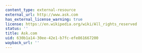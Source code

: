 ```yaml
---
content_type: external-resource
external_url: http://www.ask.com
has_external_license_warning: true
license: https://en.wikipedia.org/wiki/All_rights_reserved
status: ''
title: Ask.com
uid: 630b1a14-30ee-42e1-b7fc-efe861667200
wayback_url: ''
---
```

